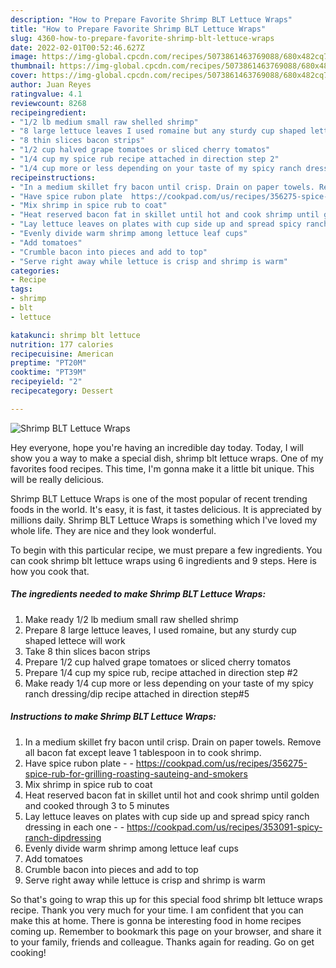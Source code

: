 ```yaml
---
description: "How to Prepare Favorite Shrimp BLT Lettuce Wraps"
title: "How to Prepare Favorite Shrimp BLT Lettuce Wraps"
slug: 4360-how-to-prepare-favorite-shrimp-blt-lettuce-wraps
date: 2022-02-01T00:52:46.627Z
image: https://img-global.cpcdn.com/recipes/5073861463769088/680x482cq70/shrimp-blt-lettuce-wraps-recipe-main-photo.jpg
thumbnail: https://img-global.cpcdn.com/recipes/5073861463769088/680x482cq70/shrimp-blt-lettuce-wraps-recipe-main-photo.jpg
cover: https://img-global.cpcdn.com/recipes/5073861463769088/680x482cq70/shrimp-blt-lettuce-wraps-recipe-main-photo.jpg
author: Juan Reyes
ratingvalue: 4.1
reviewcount: 8268
recipeingredient:
- "1/2 lb medium small raw shelled shrimp"
- "8 large lettuce leaves I used romaine but any sturdy cup shaped lettece will work"
- "8 thin slices bacon strips"
- "1/2 cup halved grape tomatoes or sliced cherry tomatos"
- "1/4 cup my spice rub recipe attached in direction step 2"
- "1/4 cup more or less depending on your taste of my spicy ranch dressingdip recipe attached in direction step5"
recipeinstructions:
- "In a medium skillet fry bacon until crisp. Drain on paper towels. Remove all bacon fat except leave 1 tablespoon in to cook shrimp."
- "Have spice rubon plate  https://cookpad.com/us/recipes/356275-spice-rub-for-grilling-roasting-sauteing-and-smokers"
- "Mix shrimp in spice rub to coat"
- "Heat reserved bacon fat in skillet until hot and cook shrimp until golden and cooked through  3 to 5 minutes"
- "Lay lettuce leaves on plates with cup side up and spread spicy ranch dressing in each one  https://cookpad.com/us/recipes/353091-spicy-ranch-dipdressing"
- "Evenly divide warm shrimp among lettuce leaf cups"
- "Add tomatoes"
- "Crumble bacon into pieces and add to top"
- "Serve right away while lettuce is crisp and shrimp is warm"
categories:
- Recipe
tags:
- shrimp
- blt
- lettuce

katakunci: shrimp blt lettuce 
nutrition: 177 calories
recipecuisine: American
preptime: "PT20M"
cooktime: "PT39M"
recipeyield: "2"
recipecategory: Dessert

---
```



![Shrimp BLT Lettuce Wraps](https://img-global.cpcdn.com/recipes/5073861463769088/680x482cq70/shrimp-blt-lettuce-wraps-recipe-main-photo.jpg)

Hey everyone, hope you're having an incredible day today. Today, I will show you a way to make a special dish, shrimp blt lettuce wraps. One of my favorites food recipes. This time, I'm gonna make it a little bit unique. This will be really delicious.



Shrimp BLT Lettuce Wraps is one of the most popular of recent trending foods in the world. It's easy, it is fast, it tastes delicious. It is appreciated by millions daily. Shrimp BLT Lettuce Wraps is something which I've loved my whole life. They are nice and they look wonderful.


To begin with this particular recipe, we must prepare a few ingredients. You can cook shrimp blt lettuce wraps using 6 ingredients and 9 steps. Here is how you cook that.

<!--inarticleads1-->

##### The ingredients needed to make Shrimp BLT Lettuce Wraps:

1. Make ready 1/2 lb medium small raw shelled shrimp
1. Prepare 8 large lettuce leaves, I used romaine, but any sturdy cup shaped lettece will work
1. Take 8 thin slices bacon strips
1. Prepare 1/2 cup halved grape tomatoes or sliced cherry tomatos
1. Prepare 1/4 cup my spice rub, recipe attached in direction step #2
1. Make ready 1/4 cup more or less depending on your taste of my spicy ranch dressing/dip recipe attached in direction step#5




<!--inarticleads2-->

##### Instructions to make Shrimp BLT Lettuce Wraps:

1. In a medium skillet fry bacon until crisp. Drain on paper towels. Remove all bacon fat except leave 1 tablespoon in to cook shrimp.
1. Have spice rubon plate -  - https://cookpad.com/us/recipes/356275-spice-rub-for-grilling-roasting-sauteing-and-smokers
1. Mix shrimp in spice rub to coat
1. Heat reserved bacon fat in skillet until hot and cook shrimp until golden and cooked through  3 to 5 minutes
1. Lay lettuce leaves on plates with cup side up and spread spicy ranch dressing in each one -  - https://cookpad.com/us/recipes/353091-spicy-ranch-dipdressing
1. Evenly divide warm shrimp among lettuce leaf cups
1. Add tomatoes
1. Crumble bacon into pieces and add to top
1. Serve right away while lettuce is crisp and shrimp is warm




So that's going to wrap this up for this special food shrimp blt lettuce wraps recipe. Thank you very much for your time. I am confident that you can make this at home. There is gonna be interesting food in home recipes coming up. Remember to bookmark this page on your browser, and share it to your family, friends and colleague. Thanks again for reading. Go on get cooking!

